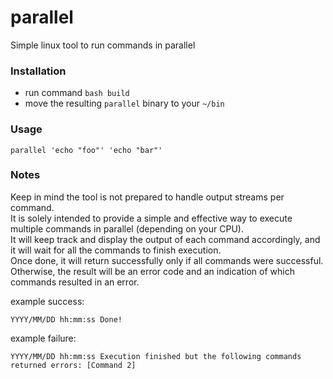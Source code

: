 # parallel
Simple linux tool to run commands in parallel

### Installation
 - run command `bash build`
 - move the resulting `parallel` binary to your `~/bin`

### Usage
```shell
parallel 'echo "foo"' 'echo "bar"'
```

### Notes
Keep in mind the tool is not prepared to handle output streams per command.  
It is solely intended to provide a simple and effective way to execute multiple commands in parallel (depending on your CPU).  
It will keep track and display the output of each command accordingly, and it will wait for all the commands to finish execution.  
Once done, it will return successfully only if all commands were successful.  
Otherwise, the result will be an error code and an indication of which commands resulted in an error.

example success:
```shell
YYYY/MM/DD hh:mm:ss Done!
```

example failure:
```shell
YYYY/MM/DD hh:mm:ss Execution finished but the following commands returned errors: [Command 2]
```
